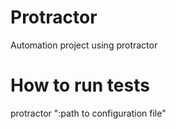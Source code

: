 # Protractor
Automation project using protractor

# How to run tests
protractor ":path to configuration file"
